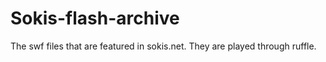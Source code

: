 # Sokis-flash-archive
The swf files that are featured in sokis.net.
They are played through ruffle.
